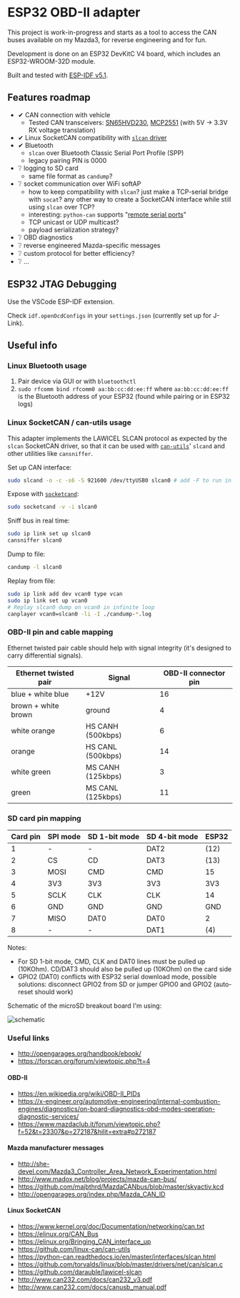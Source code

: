 # ESP32 OBD-II adapter

This project is work-in-progress and starts as a tool to access the CAN buses available on my Mazda3, for reverse engineering and for fun.

Development is done on an ESP32 DevKitC V4 board, which includes an ESP32-WROOM-32D module.

Built and tested with [ESP-IDF v5.1](https://github.com/espressif/esp-idf).

## Features roadmap

- ✔ CAN connection with vehicle
    - Tested CAN transceivers: [SN65HVD230](https://www.ti.com/product/SN65HVD230), [MCP2551](https://www.microchip.com/en-us/product/MCP2551) (with 5V -> 3.3V RX voltage translation)
- ✔ Linux SocketCAN compatibility with [`slcan` driver](https://github.com/torvalds/linux/blob/v6.0/drivers/net/can/slcan)
- ✔ Bluetooth
    - `slcan` over Bluetooth Classic Serial Port Profile (SPP)
    - legacy pairing PIN is 0000
- ❔ logging to SD card
    - same file format as `candump`?
- ❔ socket communication over WiFi softAP
    - how to keep compatibility with `slcan`? just make a TCP-serial bridge with `socat`? any other way to create a SocketCAN interface while still using `slcan` over TCP?
    - interesting: `python-can` supports "[remote serial ports](https://python-can.readthedocs.io/en/master/interfaces/slcan.html)"
    - TCP unicast or UDP multicast?
    - payload serialization strategy?
- ❔ OBD diagnostics
- ❔ reverse engineered Mazda-specific messages
- ❔ custom protocol for better efficiency?
- ❔ ...

## ESP32 JTAG Debugging

Use the VSCode ESP-IDF extension.

Check `idf.openOcdConfigs` in your `settings.json` (currently set up for J-Link).

## Useful info

### Linux Bluetooth usage

1. Pair device via GUI or with `bluetoothctl`
2. `sudo rfcomm bind rfcomm0 aa:bb:cc:dd:ee:ff` where `aa:bb:cc:dd:ee:ff` is the Bluetooth address of your ESP32 (found while pairing or in ESP32 logs)

### Linux SocketCAN / can-utils usage

This adapter implements the LAWICEL SLCAN protocol as expected by the `slcan` SocketCAN driver, so that it can be used with [`can-utils`](https://github.com/linux-can/can-utils)' `slcand` and other utilities like `cansniffer`.

Set up CAN interface:
```sh
sudo slcand -o -c -s6 -S 921600 /dev/ttyUSB0 slcan0 # add -F to run in foreground, use /dev/rfcomm0 for Bluetooth serial port
```

Expose with [`socketcand`](https://github.com/linux-can/socketcand):
```sh
sudo socketcand -v -i slcan0
```

Sniff bus in real time:
```sh
sudo ip link set up slcan0
cansniffer slcan0
```

Dump to file:
```sh
candump -l slcan0
```

Replay from file:
```sh
sudo ip link add dev vcan0 type vcan
sudo ip link set up vcan0
# Replay slcan0 dump on vcan0 in infinite loop
canplayer vcan0=slcan0 -li -I ./candump-*.log
```

### OBD-II pin and cable mapping

Ethernet twisted pair cable should help with signal integrity (it's designed to carry differential signals).

| Ethernet twisted pair | Signal            | OBD-II connector pin
| --------------------- | ----------------- | -
| blue + white blue     | +12V              | 16
| brown + white brown   | ground            | 4
| white orange          | HS CANH (500kbps) | 6
| orange                | HS CANL (500kbps) | 14
| white green           | MS CANH (125kbps) | 3
| green                 | MS CANL (125kbps) | 11

### SD card pin mapping

| Card pin | SPI mode | SD 1-bit mode | SD 4-bit mode | ESP32
| -------- | -------- | ------------- | ------------- | -
| 1        | -        | -             | DAT2          | (12)
| 2        | CS       | CD            | DAT3          | (13)
| 3        | MOSI     | CMD           | CMD           | 15
| 4        | 3V3      | 3V3           | 3V3           | 3V3
| 5        | SCLK     | CLK           | CLK           | 14
| 6        | GND      | GND           | GND           | GND
| 7        | MISO     | DAT0          | DAT0          | 2
| 8        | -        | -             | DAT1          | (4)

Notes:

- For SD 1-bit mode, CMD, CLK and DAT0 lines must be pulled up (10KOhm). CD/DAT3 should also be pulled up (10KOhm) on the card side
- GPIO2 (DAT0) conflicts with ESP32 serial download mode, possible solutions: disconnect GPIO2 from SD or jumper GPIO0 and GPIO2 (auto-reset should work)

Schematic of the microSD breakout board I'm using:

![schematic](https://win.adrirobot.it/Micro_SD_Card_Module/Micro-SD-Card-Module_circuit.jpg)

### Useful links

- http://opengarages.org/handbook/ebook/
- https://forscan.org/forum/viewtopic.php?t=4

#### OBD-II

- https://en.wikipedia.org/wiki/OBD-II_PIDs
- https://x-engineer.org/automotive-engineering/internal-combustion-engines/diagnostics/on-board-diagnostics-obd-modes-operation-diagnostic-services/
- https://www.mazdaclub.it/forum/viewtopic.php?f=52&t=23307&p=272187&hilit=extra#p272187

#### Mazda manufacturer messages

- http://she-devel.com/Mazda3_Controller_Area_Network_Experimentation.html
- http://www.madox.net/blog/projects/mazda-can-bus/
- https://github.com/majbthrd/MazdaCANbus/blob/master/skyactiv.kcd
- http://opengarages.org/index.php/Mazda_CAN_ID

#### Linux SocketCAN

- https://www.kernel.org/doc/Documentation/networking/can.txt
- https://elinux.org/CAN_Bus
- https://elinux.org/Bringing_CAN_interface_up
- https://github.com/linux-can/can-utils
- https://python-can.readthedocs.io/en/master/interfaces/slcan.html
- https://github.com/torvalds/linux/blob/master/drivers/net/can/slcan.c
- https://github.com/darauble/lawicel-slcan
- http://www.can232.com/docs/can232_v3.pdf
- http://www.can232.com/docs/canusb_manual.pdf
